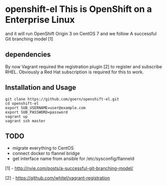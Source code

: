 # openshift-el This is OpenShift on a Enterprise Linux

and it will run OpenShift Origin 3 on CentOS 7
and we follow A successful Git branching model [1]

## dependencies

By now Vagrant required the registration plugin [2] to register and subscribe RHEL. Obviously a Red Hat subscription is required for this to work.

## Installation and Usage

```
git clone https://github.com/goern/openshift-el.git
cd openshift-el
export SUB_USERNAME=user@example.com
export SUB_PASSWORD=password
vagrant up
vagrant ssh master
```

## TODO

* migrate everything to CentOS
* connect docker to flannel bridge
* get interface name from ansible for /etc/sysconfig/flanneld

[1] - http://nvie.com/posts/a-successful-git-branching-model/

[2] - https://github.com/whitel/vagrant-registration
